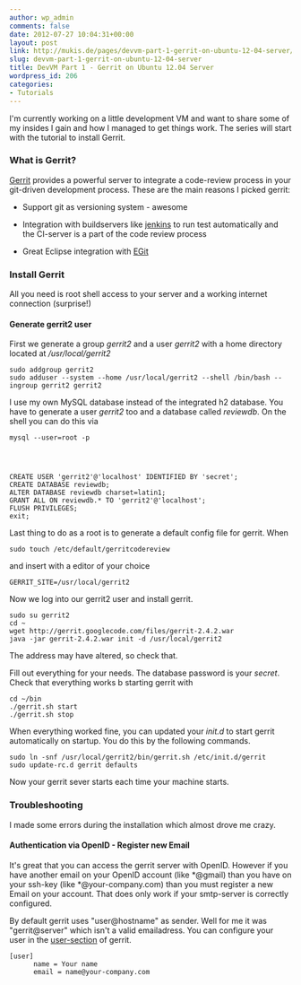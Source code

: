 ```yaml
---
author: wp_admin
comments: false
date: 2012-07-27 10:04:31+00:00
layout: post
link: http://mukis.de/pages/devvm-part-1-gerrit-on-ubuntu-12-04-server/
slug: devvm-part-1-gerrit-on-ubuntu-12-04-server
title: DevVM Part 1 - Gerrit on Ubuntu 12.04 Server
wordpress_id: 206
categories:
- Tutorials
---
```


I'm currently working on a little development VM and want to share some of my insides I gain and how I managed to get things work. The series will start with the tutorial to install Gerrit.


### What is Gerrit?


[Gerrit](https://code.google.com/p/gerrit/) provides a powerful server to integrate a code-review process in your git-driven development process. These are the main reasons I picked gerrit:



	
  * Support git as versioning system - awesome

	
  * Integration with buildservers like [jenkins](http://jenkins-ci.org/) to run test automatically and the CI-server is a part of the code review process

	
  * Great Eclipse integration with [EGit](http://wiki.eclipse.org/EGit/User_Guide#Working_with_Gerrit)




### Install Gerrit


All you need is root shell access to your server and a working internet connection (surprise!)


#### Generate gerrit2 user


First we generate a group _gerrit2_ and a user _gerrit2_ with a home directory located at _/usr/local/gerrit2_

    
    sudo addgroup gerrit2
    sudo adduser --system --home /usr/local/gerrit2 --shell /bin/bash --ingroup gerrit2 gerrit2


I use my own MySQL database instead of the integrated h2 database. You have to generate a user _gerrit2_ too and a database called _reviewdb_. On the shell you can do this via

    
    mysql --user=root -p



    
    CREATE USER 'gerrit2'@'localhost' IDENTIFIED BY 'secret';
    CREATE DATABASE reviewdb;
    ALTER DATABASE reviewdb charset=latin1;
    GRANT ALL ON reviewdb.* TO 'gerrit2'@'localhost';
    FLUSH PRIVILEGES;
    exit;


Last thing to do as a root is to generate a default config file for gerrit. When

    
    sudo touch /etc/default/gerritcodereview


and insert with a editor of your choice

    
    GERRIT_SITE=/usr/local/gerrit2


Now we log into our gerrit2 user and install gerrit.

    
    sudo su gerrit2
    cd ~
    wget http://gerrit.googlecode.com/files/gerrit-2.4.2.war
    java -jar gerrit-2.4.2.war init -d /usr/local/gerrit2


The address may have altered, so check that.

Fill out everything for your needs. The database password is your _secret_. Check that everything works b starting gerrit with

    
    cd ~/bin
    ./gerrit.sh start
    ./gerrit.sh stop


When everything worked fine, you can updated your _init.d_ to start gerrit automatically on startup. You do this by the following commands.

    
    sudo ln -snf /usr/local/gerrit2/bin/gerrit.sh /etc/init.d/gerrit
    sudo update-rc.d gerrit defaults


Now your gerrit sever starts each time your machine starts.


### Troubleshooting


I made some errors during the installation which almost drove me crazy.


#### Authentication via OpenID - Register new Email


It's great that you can access the gerrit server with OpenID. However if you have another email on your OpenID account (like *@gmail) than you have on your ssh-key (like *@your-company.com) than you must register a new Email on your account. That does only work if your smtp-server is correctly configured.

By default gerrit uses "user@hostname" as sender. Well for me it was "gerrit@server" which isn't a valid emailadress. You can configure your user in the [user-section](http://gerrit.googlecode.com/svn/documentation/2.1/config-gerrit.html#user) of gerrit.

    
    [user]
          name = Your name
          email = name@your-company.com
